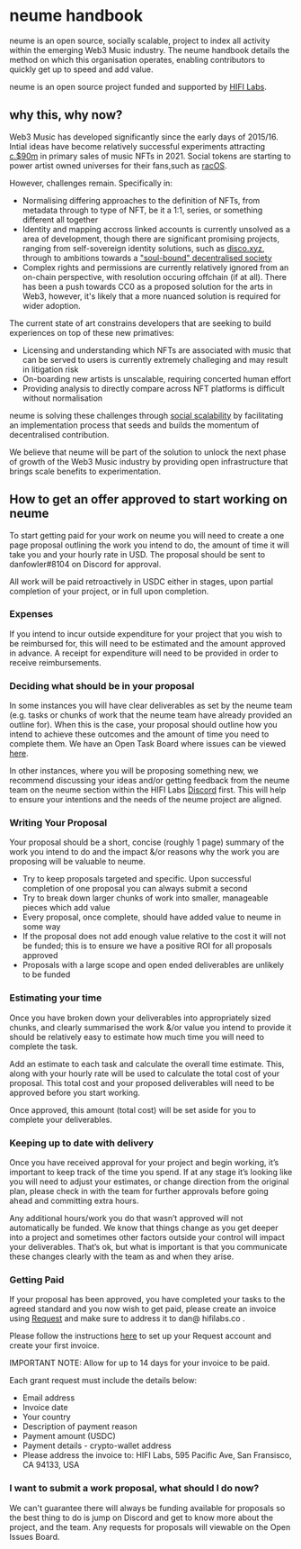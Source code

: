 # neume handbook

neume is an open source, socially scalable, project to index all activity within the emerging Web3 Music industry. The neume handbook details the method on which this organisation operates, enabling contributors to quickly get up to speed and add value. 

neume is an open source project funded and supported by [HIFI Labs](https://www.hifilabs.co/).

## why this, why now?

Web3 Music has developed significantly since the early days of 2015/16. Intial ideas have become relatively successful experiments attracting [c.$90m](https://docs.google.com/presentation/d/1YFGL73BMfVtgM3dOR8wRmOoXYC-d7AHRcq5rQENg5l0/edit?usp=sharing) in primary sales of music NFTs in 2021. Social tokens are starting to power artist owned universes for their fans,such as [racOS](https://rac.fm/). 

However, challenges remain. Specifically in:
* Normalising differing approaches to the definition of NFTs, from metadata through to type of NFT, be it a 1:1, series, or something different all together
* Identity and mapping accross linked accounts is currently unsolved as a area of development, though there are significant promising projects, ranging from self-sovereign identity solutions, such as [disco.xyz](https://www.disco.xyz/), through to ambitions towards a ["soul-bound" decentralised society](https://papers.ssrn.com/sol3/papers.cfm?abstract_id=4105763)
* Complex rights and permissions are currently relatively ignored from an on-chain perspective, with resolution occuring offchain (if at all). There has been a push towards CC0 as a proposed solution for the arts in Web3, however, it's likely that a more nuanced solution is required for wider adoption. 

The current state of art constrains developers that are seeking to build experiences on top of these new primatives:
* Licensing and understanding which NFTs are associated with music that can be served to users is currently extremely challeging and may result in litigation risk 
* On-boarding new artists is unscalable, requiring concerted human effort 
* Providing analysis to directly compare across NFT platforms is difficult without normalisation

neume is solving these challenges through [social scalability](http://unenumerated.blogspot.com/2017/02/money-blockchains-and-social-scalability.html) by facilitating an implementation process that seeds and builds the momentum of decentralised contribution.

We believe that neume will be part of the solution to unlock the next phase of growth of the Web3 Music industry by providing open infrastructure that brings scale benefits to experimentation.

## How to get an offer approved to start working on neume

To start getting paid for your work on neume you will need to create a one page proposal outlining the work you intend to do, the amount of time it will take you and your hourly rate in USD. The proposal should be sent to danfowler#8104 on Discord for approval.

All work will be paid retroactively in USDC either in stages, upon partial completion of your project, or in full upon completion.

### Expenses
If you intend to incur outside expenditure for your project that you wish to be reimbursed for, this will need to be estimated and the amount approved in advance. A receipt for expenditure will need to be provided in order to receive reimbursements.

### Deciding what should be in your proposal
In some instances you will have clear deliverables as set by the neume team (e.g. tasks or chunks of work that the neume team have already provided an outline for). When this is the case, your proposal should outline how you intend to achieve these outcomes and the amount of time you need to complete them. We have an Open Task Board where issues can be viewed [here](https://github.com/orgs/music-os/projects/2).

In other instances, where you will be proposing something new, we recommend discussing your ideas and/or getting feedback from the neume team on the neume section within the HIFI Labs [Discord](https://discord.gg/P5rrpZN4ds) first. This will help to ensure your intentions and the needs of the neume project are aligned.

### Writing Your Proposal
Your proposal should be a short, concise (roughly 1 page) summary of the work you intend to do and the impact &/or reasons why the work you are proposing will be valuable to neume.

* Try to keep proposals targeted and specific. Upon successful completion of one proposal you can always submit a second
* Try to break down larger chunks of work into smaller, manageable pieces which add value
* Every proposal, once complete, should have added value to neume in some way
* If the proposal does not add enough value relative to the cost it will not be funded; this is to ensure we have a positive ROI for all proposals approved
* Proposals with a large scope and open ended deliverables are unlikely to be funded

### Estimating your time
Once you have broken down your deliverables into appropriately sized chunks, and clearly summarised the work &/or value you intend to provide it should be relatively easy to estimate how much time you will need to complete the task.

Add an estimate to each task and calculate the overall time estimate. This, along with your hourly rate will be used to calculate the total cost of your proposal. This total cost and your proposed deliverables will need to be approved before you start working.

Once approved, this amount (total cost) will be set aside for you to complete your deliverables.

### Keeping up to date with delivery
Once you have received approval for your project and begin working, it’s important to keep track of the time you spend. If at any stage it’s looking like you will need to adjust your estimates, or change direction from the original plan, please check in with the team for further approvals before going ahead and committing extra hours.

Any additional hours/work you do that wasn’t approved will not automatically be funded. We know that things change as you get deeper into a project and sometimes other factors outside your control will impact your deliverables. That’s ok, but what is important is that you communicate these changes clearly with the team as and when they arise.

### Getting Paid
If your proposal has been approved, you have completed your tasks to the agreed standard and you now wish to get paid, please create an invoice using [Request](https://request.network/en/) and make sure to address it to dan@ hifilabs.co .

Please follow the instructions [here](https://support.request.network/getting-started-guide) to set up your Request account and create your first invoice.

IMPORTANT NOTE: Allow for up to 14 days for your invoice to be paid.

Each grant request must include the details below:

* Email address
* Invoice date
* Your country
* Description of payment reason
* Payment amount (USDC)
* Payment details - crypto-wallet address
* Please address the invoice to: HIFI Labs, 595 Pacific Ave, San Fransisco, CA 94133, USA 

### I want to submit a work proposal, what should I do now?
We can't guarantee there will always be funding available for proposals so the best thing to do is jump on Discord and get to know more about the project, and the team. Any requests for proposals will viewable on the Open Issues Board.
